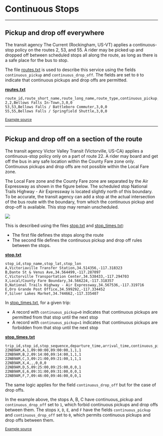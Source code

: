 # Continuous Stops

<hr>

## Pickup and drop off everywhere

The transit agency The Current (Rockingham, US-VT) applies a continuous-stop policy on the routes 2, 53, and 55. A rider may be picked up and dropped off between scheduled stops all along the route, as long as there is a safe place for the bus to stop. 

The file [routes.txt](../../reference/#routestxt) is used to describe this service using the fields `continuous_pickup` and `continuous_drop_off`. The fields are set to `0` to indicate that continuous pickups and drop offs are permitted. 

[**routes.txt**](../../reference/#routestxt)

```
route_id,route_short_name,route_long_name,route_type,continuous_pickup,continuous_drop_off
2,2,Bellows Falls In-Town,3,0,0
53,53,Bellows Falls / Battleboro Commuter,3,0,0
55,55,Bellows Falls / Springfield Shuttle,3,0,0
```

<sup>[Example source](https://crtransit.org/bus-schedules/)</sup>

<hr>
 
## Pickup and drop off on a section of the route

The transit agency Victor Valley Transit (Victorville, US-CA) applies a continuous-stop policy only on a part of route 22. A rider may board and get off the bus in any safe location within the County Fare zone only. Continuous pickups and drop offs are not possible within the Local Fare zone.
 
The Local Fare zone and the County Fare zone are separated by the Air Expressway as shown in the figure below. The scheduled stop National Trails Highway - Air Expressway is located slightly north of this boundary. To be accurate, the transit agency can add a stop at the actual intersection of the bus route with the boundary, from which the continuous pickup and drop-off is available. This stop may remain unscheduled. 

![](../../assets/victor-valley-transit.svg)

This is described using the files [stop.txt](../../reference/#stopstxt) and [stop_times.txt](../../reference/#stoptimestxt):

- The first file defines the stops along the route
- The second file defines the continuous pickup and drop off rules between the stops.

[**stop.txt**](../../reference/#stopstxt)

```
stop_id,stop_name,stop_lat,stop_lon
A,Victoriaville Transfer Station,34.514356,-117.318323
B,Dante St & Venus Ave,34.564499,-117.287097
C,Victorville Transportation Center,34.538433,-117.294703
X,Local/County Fare Boundary,34.566224,-117.318357
D,National Trails Highway - Air Expressway,34.567536,-117.319716
E,Oro Grande Post Office,34.599292,-117.334452
F,Silver Lakes Market,34.744662,-117.335407
```
 
In [stop_times.txt](../../reference/#stoptimestxt), for a given trip:

- A record with `continuous_pickup=0` indicates that continuous pickups are permitted from that stop until the next stop
- A record with `continuous_pickup=1` indicates that continuous pickups are forbidden from that stop until the next stop

[**stop_times.txt**](../../reference/#stoptimestxt)

```
trip_id,stop_id,stop_sequence,departure_time,arrival_time,continuous_pickup,continuous_drop_off,timepoint
22NB9AM,A,1,09:00:00,09:00:00,1,1,1
22NB9AM,B,2,09:14:00,09:14:00,1,1,1
22NB9AM,C,3,09:21:00,09:21:00,1,1,1
22NB9AM,X,4,,,0,0,0
22NB9AM,D,5,09:25:00,09:25:00,0,0,1
22NB9AM,E,6,09:31:00,09:31:00,0,0,1
22NB9AM,F,7,09:46:00,09:46:00,0,0,1
```

The same logic applies for the field `continuous_drop_off` but for the case of drop offs. 

In the example above, the stops A, B, C have continuous_pickup and `continuous_drop_off` set to `1`, which forbid continuous pickups and drop offs between them. The stops `X`, `D`, `E`, and `F` have the fields `continuous_pickup` and `continuous_drop_off` set to `0`, which permits continuous pickups and drop offs between them.

<sup>[Example source](https://vvta.org/routes/route-22/)</sup>